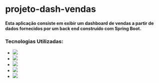 # projeto-dash-vendas
#### Esta aplicação consiste em exibir um dashboard de vendas a partir de dados fornecidos por um back end construído com Spring Boot.

### Tecnologias Utilizadas:
 - <img src="https://img.shields.io/badge/React-20232A?style=for-the-badge&logo=react&logoColor=61DAFB" />
 - <img src="https://img.shields.io/badge/Bootstrap-563D7C?style=for-the-badge&logo=bootstrap&logoColor=white" />
 - <img src="https://img.shields.io/badge/CSS3-1572B6?style=for-the-badge&logo=css3&logoColor=white" />
 - <img src="https://img.shields.io/badge/Spring-6DB33F?style=for-the-badge&logo=spring&logoColor=white" />
 - <img src="https://img.shields.io/badge/PostgreSQL-316192?style=for-the-badge&logo=postgresql&logoColor=white" />

